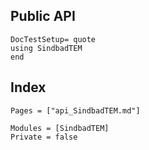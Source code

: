 ## Public API

```@meta
DocTestSetup= quote
using SindbadTEM
end
```

## Index

```@index
Pages = ["api_SindbadTEM.md"]
```

```@autodocs
Modules = [SindbadTEM]
Private = false
```